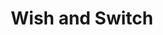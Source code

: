 ---
title:          Wish and Switch
names:
  chinese:      換樂無窮
  previous:     Endless Exchange of Enjoyment
genre:          modern
episodes:       20
broadcast:
  start:        2012-01-02
  end:          2012-01-28
producer:       Lam Chi-Wah
starring:       Myolie Wu, Johnson Lee, <mark>Selena Lee</mark>, Vincent Wong
synopsis:       By accident, FAN SHUK-HEUNG (Myolie Wu) visits a magical website that lets its visitors barter anything they own exchange for anything they want. Here, you can barter your slender waist for a place at an exclusive school for your younger brother, or exchange your luck for a lover for your dear friend. Heung is hooked almost immediately. Later on when she suspects that her husband, KOO KA-YAN (Johnson Lee), has a woman outside, she visits the website again to exchange her identity with that of her good friend HAU YEUK-HOI (Selena Lee), who has married into a wealthy family. Heung hopes that Hoi can help her win back her husband’s love. Hoi hopes that Heung can teach her overbearing mother-in-law, LUI FONG (Kiki Sheung), a good lesson. Neither of them has thought that they will become hopelessly addicted to their new identity. By the time they realize how dangerous it will be if they carry on, the magical website has already been removed. The two families get entangled with each other as a result. Ironically, Heung has an affair with Yan! From then on, every day is filled with both laughter and anger for the two families.
role:           lead

characters:
  -
    fullname:       Hau Yeuk-Hoi (Hailey)
    age:            29
    identity:       Senior Manager of PR at Ging Laap Enterprises
    appearance:     1-20
    personality:    Beautiful and virtuous, generous, gentle and polite. Superficial surface, but behind the scene she is very lonely and feel empty.
    background:     Hailey is born in a well-off family, and is very diligent. Her parents died when she was eight years old, thus relying on her aunt. During this period, she learnt how to be self-reliant and has then developed an independent personality. After graduating from University of Hong Kong, she then went to United States to work and study part-time. During the period while she was working in a famous shop, she met Wing Yiu (Vincent Wong). They both got to know each other only for seven days, and then were married happily. But behind the truth, they were only husband-and-wife through an agreement. They were married only to help to strengthen the company, and were only nominal couple. After returning to Hong Kong, Hailey joined the company and hold an important position that her commercial skill are progressing very well. Even the subordinates also agree that she is the most efficient person in the company. Hailey and Fan Suk-Heung are secondary school mates and were as close as sisters. However because Hailey went overseas to study, they both gradually drifted apart.
    happenings:     After returning to Hong Kong, Hailey met Suk Heung and the two ascended the friendship. Suk Heung trust Hailey and complained and cried to her when she suspected that her husband Ku Ka-Yan had an extramarital affair. Hailey knew about the magical website through Suk Heung, and both decided to use the website to exchange identity to use her ability to help Suk Heung snatch back her husband. When the exchange of identities have been confirmed, and had misunderstandings, both wanted to switch back to their own identities but couldn’t because of the library renovation. Thus, both of them couldn’t get hold of the magical website and have to temporarily continue with their “new identity”.<br>Hailey is not used to housewife lifestyle, thus she also lacks of patience in handling family problems. Her way of handling matters made Suk Heung very discontented. On the other hand, she also found out that Suk Heung has caused her trouble by constantly provoking her husband and mother-in-law Lui Fung, and this caused Hailey to have a big headache, giving her the resistant to restore back the original identity. At the same time, she is also tired of having such wealthy lifestyle, and has found the family warmth in the Ku family. She is also being slowly attracted to Ka Yan, and couldn’t restrain from showing her love…<br>Heung found out that Hailey had intentions on Ka Yan. There was a misunderstanding during that period which made Suk Heung think that Hailey was having an affair with her husband. Suk Heung forced Hailey to switch back their identities and this caused more dispute during an occasion whereby both accidentally destroyed the only computer which had the magical website. This caused both of them unable to restore to their original identities and subsequently, their quarrels ended. In order to prevent Suk Heung from snatching away her husband, Hailey joined the company as a secretary, and during the period, she actually discovered that she has all along been in love with her husband…
---